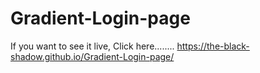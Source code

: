 # Gradient-Login-page

If you want to see it live,
Click here........
https://the-black-shadow.github.io/Gradient-Login-page/

